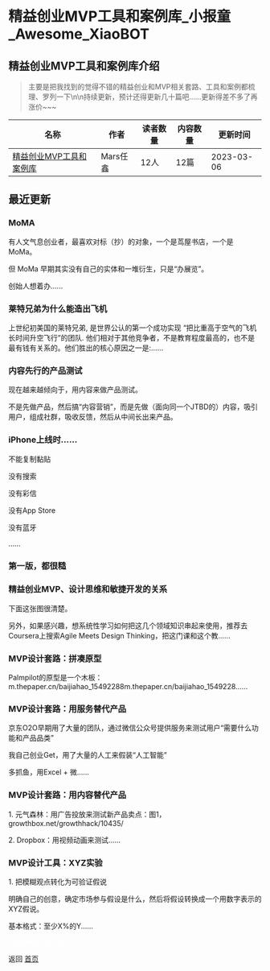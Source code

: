 # 精益创业MVP工具和案例库_小报童_Awesome_XiaoBOT

## 精益创业MVP工具和案例库介绍
> 主要是把我找到的觉得不错的精益创业和MVP相关套路、工具和案例都梳理、罗列一下\n\n持续更新，预计还得更新几十篇吧……更新得差不多了再涨价~~~  
  


|名称|作者|读者数量|内容数量|更新时间|
|---|---|---|---|---|
|[精益创业MVP工具和案例库](https://xiaobot.net/p/MVP?refer=0b133df9-27dc-423b-8101-639049001c13)|Mars任鑫|12人|12篇|2023-03-06|

## 最近更新
### MoMA

有人文气息创业者，最喜欢对标（抄）的对象，一个是茑屋书店，一个是 MoMa。

但 MoMa 早期其实没有自己的实体和一堆衍生，只是“办展览”。

创始人想着办......

### 莱特兄弟为什么能造出飞机

上世纪初美国的莱特兄弟, 是世界公认的第一个成功实现 “把比重高于空气的飞机长时间升空飞行”的团队.
他们相对于其他竞争者，不是教育程度最高的，也不是最有钱有关系的。他们胜出的核心原因之一是:......

### 内容先行的产品测试

现在越来越倾向于，用内容来做产品测试。

不是先做产品，然后搞“内容营销”，而是先做（面向同一个JTBD的）内容，吸引用户，组成社群，吸收反馈，然后从中间长出来产品。

### iPhone上线时……

不能复制黏贴

没有搜索

没有彩信

没有App Store

没有蓝牙

……

### 第一版，都很糙

### 精益创业MVP、设计思维和敏捷开发的关系

下面这张图很清楚。

另外，如果感兴趣，想系统性学习如何把这几个领域知识串起来使用，推荐去Coursera上搜索Agile Meets Design
Thinking，把这门课和这个教......

### MVP设计套路：拼凑原型

Palmpilot的原型是一个木板：m.thepaper.cn/baijiahao_15492288m.thepaper.cn/baijiahao_1549228......

### MVP设计套路：用服务替代产品

京东O2O早期用了大量的团队，通过微信公众号提供服务来测试用户“需要什么功能和产品品类”

我自己创业Get，用了大量的人工来假装“人工智能”

多抓鱼，用Excel + 微......

### MVP设计套路：用内容替代产品

1\. 元气森林：用广告投放来测试新产品卖点：图1，growthbox.net/growthhack/10435/

2\. Dropbox：用视频动画来测试......

### MVP设计工具：XYZ实验

1\. 把模糊观点转化为可验证假说

明确自己的创意，确定市场参与假设是什么，然后将假设转换成一个用数字表示的XYZ假说。

基本格式：至少X%的Y......


<a href="https://github.com/Reno9527/awesome-xiaobot" style="color: white; text-decoration: none;">awesome-xiaobot</a>

返回 [首页](../README.md)
